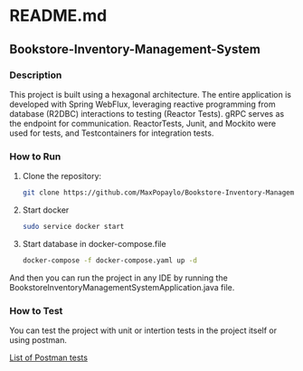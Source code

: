 # README.md

## Bookstore-Inventory-Management-System

### Description

This project is built using a hexagonal architecture. The entire application is developed with Spring WebFlux, leveraging reactive programming from database (R2DBC) interactions to testing (Reactor Tests). gRPC serves as the endpoint for communication. 
ReactorTests, Junit, and Mockito were used for tests, and Testcontainers for integration tests.


### How to Run

1. Clone the repository:

   ```bash
   git clone https://github.com/MaxPopaylo/Bookstore-Inventory-Management-System-Test_Task-.git

2. Start docker
   
   ```bash
   sudo service docker start

3. Start database in docker-compose.file

   ```bash
   docker-compose -f docker-compose.yaml up -d 

And then you can run the project in any IDE by running the BookstoreInventoryManagementSystemApplication.java file.

### How to Test

You can test the project with unit or intertion tests in the project itself or using postman.

[List of Postman tests](https://www.postman.com/grey-star-845470/workspace/bookstoreinventorysystem/collection/660155ceca10cf65eb10aef0?action=share&creator=28421538)
